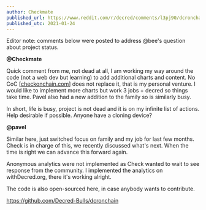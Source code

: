 ```yaml
---
author: Checkmate
published_url: https://www.reddit.com/r/decred/comments/l3pj90/dcronchain_status/gki371x/
published_utc: 2021-01-24
---
```


Editor note: comments below were posted to address @bee's question about project status.

**@Checkmate**

Quick comment from me, not dead at all, I am working my way around the code (not a web dev but learning) to add additional charts and content. No CoC \[[checkonchain.com](https://checkonchain.com/)\] does not replace it, that is my personal venture. I would like to implement more charts but work 3 jobs + decred so things take time. Pavel also had a new addition to the family so is similarly busy.

In short, life is busy, project is not dead and it is on my infinite list of actions. Help desirable if possible. Anyone have a cloning device?

**@pavel**

Similar here, just switched focus on family and my job for last few months. Check is in charge of this, we recently discussed what's next. When the time is right we can advance this forward again.

Anonymous analytics were not implemented as Check wanted to wait to see response from the community. I implemented the analytics on withDecred.org, there it's working alright.

The code is also open-sourced here, in case anybody wants to contribute.

https://github.com/Decred-Bulls/dcronchain
